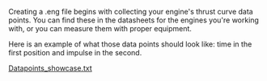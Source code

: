 Creating a .eng file begins with collecting your engine's thrust curve data points.
You can find these in the datasheets for the engines you're working with, or you can measure them with proper equipment.

Here is an example of what those data points should look like: time in the first position and impulse in the second.

[Datapoints_showcase.txt](https://github.com/user-attachments/files/16644249/Datapoints_showcase.txt)



